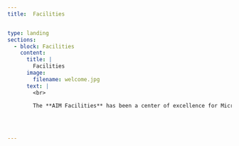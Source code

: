 ```yaml
---
title:  Facilities


type: landing
sections:
  - block: Facilities
    content:
      title: |
        Facilities
      image:
        filename: welcome.jpg
      text: |
        <br>
        
        The **AIM Facilities** has been a center of excellence for Microelectronic research, teaching, and practice since its founding in 2016.
  
 


---
```

